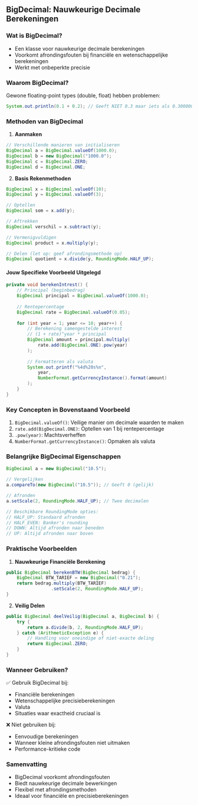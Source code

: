 
## BigDecimal: Nauwkeurige Decimale Berekeningen

### Wat is BigDecimal?

- Een klasse voor nauwkeurige decimale berekeningen
- Voorkomt afrondingsfouten bij financiële en wetenschappelijke berekeningen
- Werkt met onbeperkte precisie

### Waarom BigDecimal?

Gewone floating-point types (double, float) hebben problemen:

```java
System.out.println(0.1 + 0.2); // Geeft NIET 0.3 maar iets als 0.30000000000000004
```

### Methoden van BigDecimal

1. **Aanmaken**

```java
// Verschillende manieren van initialiseren
BigDecimal a = BigDecimal.valueOf(1000.0);
BigDecimal b = new BigDecimal("1000.0");
BigDecimal c = BigDecimal.ZERO;
BigDecimal d = BigDecimal.ONE;
```
2. **Basis Rekenmethoden**

```java
BigDecimal x = BigDecimal.valueOf(10);
BigDecimal y = BigDecimal.valueOf(3);

// Optellen
BigDecimal som = x.add(y);

// Aftrekken
BigDecimal verschil = x.subtract(y);

// Vermenigvuldigen
BigDecimal product = x.multiply(y);

// Delen (let op: geef afrondingsmethode op)
BigDecimal quotient = x.divide(y, RoundingMode.HALF_UP);
```

#### Jouw Specifieke Voorbeeld Uitgelegd

```java
private void berekenIntrest() {
    // Principal (beginbedrag)
    BigDecimal principal = BigDecimal.valueOf(1000.0);
    
    // Rentepercentage
    BigDecimal rate = BigDecimal.valueOf(0.05);
    
    for (int year = 1; year <= 10; year++) {
        // Berekening samengestelde interest
        // (1 + rate)^year * principal
        BigDecimal amount = principal.multiply(
            rate.add(BigDecimal.ONE).pow(year)
        ); 
        
        // Formatteren als valuta
        System.out.printf("%4d%20s%n", 
            year, 
            NumberFormat.getCurrencyInstance().format(amount)
        ); 
    }
}
```

### Key Concepten in Bovenstaand Voorbeeld

1. `BigDecimal.valueOf()`: Veilige manier om decimale waarden te maken
2. `rate.add(BigDecimal.ONE)`: Optellen van 1 bij rentepercentage
3. `.pow(year)`: Machtsverheffen
4. `NumberFormat.getCurrencyInstance()`: Opmaken als valuta

### Belangrijke BigDecimal Eigenschappen

```java
BigDecimal a = new BigDecimal("10.5");

// Vergelijken
a.compareTo(new BigDecimal("10.5")); // Geeft 0 (gelijk)

// Afronden
a.setScale(2, RoundingMode.HALF_UP); // Twee decimalen

// Beschikbare RoundingMode opties:
// HALF_UP: Standaard afronden
// HALF_EVEN: Banker's rounding
// DOWN: Altijd afronden naar beneden
// UP: Altijd afronden naar boven
```

### Praktische Voorbeelden

1. **Nauwkeurige Financiële Berekening**

```java
public BigDecimal berekenBTW(BigDecimal bedrag) {
    BigDecimal BTW_TARIEF = new BigDecimal("0.21");
    return bedrag.multiply(BTW_TARIEF)
                 .setScale(2, RoundingMode.HALF_UP);
}
```

2. **Veilig Delen**

```java
public BigDecimal deelVeilig(BigDecimal a, BigDecimal b) {
    try {
        return a.divide(b, 2, RoundingMode.HALF_UP);
    } catch (ArithmeticException e) {
        // Handling voor oneindige of niet-exacte deling
        return BigDecimal.ZERO;
    }
}
```

### Wanneer Gebruiken?

✅ Gebruik BigDecimal bij:

- Financiële berekeningen
- Wetenschappelijke precisieberekeningen
- Valuta
- Situaties waar exactheid cruciaal is

❌ Niet gebruiken bij:

- Eenvoudige berekeningen
- Wanneer kleine afrondingsfouten niet uitmaken
- Performance-kritieke code

### Samenvatting

- BigDecimal voorkomt afrondingsfouten
- Biedt nauwkeurige decimale bewerkingen
- Flexibel met afrondingsmethoden
- Ideaal voor financiële en precisieberekeningen